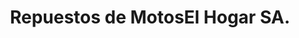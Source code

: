 ---
title: "Repuestos de MotosEl Hogar SA."
url: /guapiles/repuestos-de-motosel-hogar-sa/
shop: piezas de automóviles
---